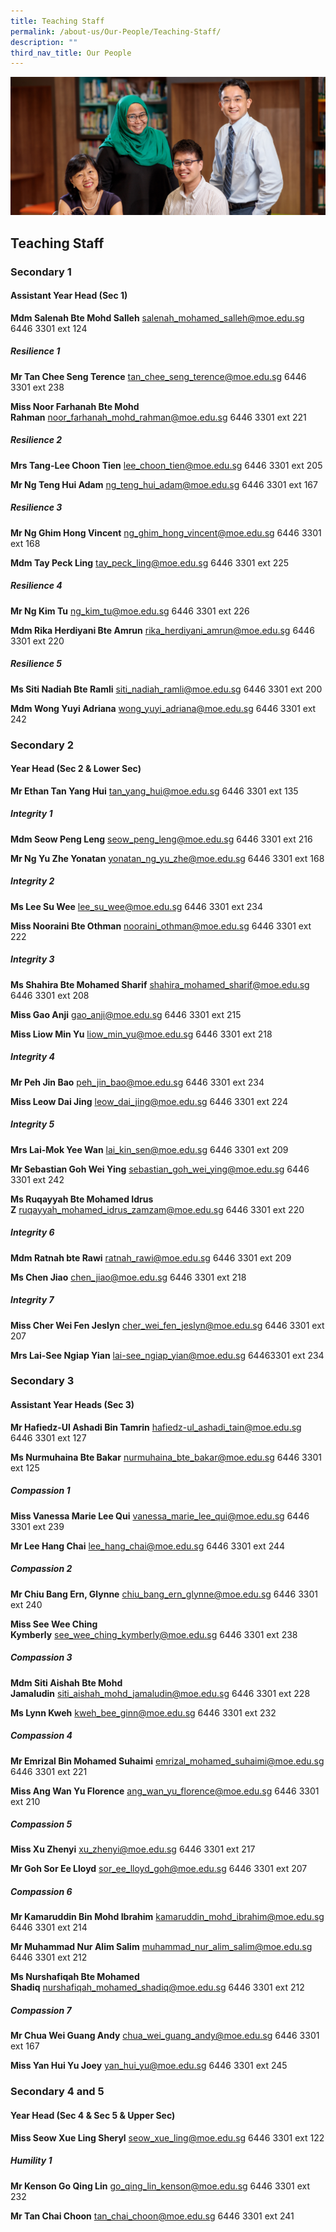 ```yaml
---
title: Teaching Staff
permalink: /about-us/Our-People/Teaching-Staff/
description: ""
third_nav_title: Our People
---
```

![](/images/OurPeople.jpg)

Teaching Staff
--------------

### Secondary 1

#### Assistant Year Head (Sec 1)

<b>Mdm Salenah Bte Mohd Salleh</b> salenah_mohamed_salleh@moe.edu.sg 6446 3301 ext 124


##### **Resilience 1**

<b>Mr Tan Chee Seng Terence</b> tan_chee_seng_terence@moe.edu.sg 6446 3301 ext 238

<b>Miss Noor Farhanah Bte Mohd Rahman</b> noor_farhanah_mohd_rahman@moe.edu.sg 
6446 3301 ext 221

##### **Resilience 2**

<b>Mrs Tang-Lee Choon Tien</b> lee_choon_tien@moe.edu.sg 6446 3301 ext 205

<b>Mr Ng Teng Hui Adam</b> ng_teng_hui_adam@moe.edu.sg 6446 3301 ext 167

##### **Resilience 3**


<b>Mr Ng Ghim Hong Vincent</b> ng_ghim_hong_vincent@moe.edu.sg 6446 3301 ext 168

<b>Mdm Tay Peck Ling</b> tay_peck_ling@moe.edu.sg 6446 3301 ext 225


##### **Resilience 4**

<b>Mr Ng Kim Tu</b> ng_kim_tu@moe.edu.sg 6446 3301 ext 226

<b>Mdm Rika Herdiyani Bte Amrun</b> rika_herdiyani_amrun@moe.edu.sg 6446 3301 ext 220


##### **Resilience 5**

<b>Ms Siti Nadiah Bte Ramli</b> siti_nadiah_ramli@moe.edu.sg 6446 3301 ext 200

<b>Mdm Wong Yuyi Adriana</b> wong_yuyi_adriana@moe.edu.sg 6446 3301 ext 242

### Secondary 2

#### Year Head (Sec 2 & Lower Sec)

<b>Mr Ethan Tan Yang Hui</b> tan_yang_hui@moe.edu.sg 6446 3301 ext 135

##### **Integrity 1**

<b>Mdm Seow Peng Leng</b> seow_peng_leng@moe.edu.sg 6446 3301 ext 216

<b>Mr Ng Yu Zhe Yonatan</b> yonatan_ng_yu_zhe@moe.edu.sg 6446 3301 ext 168

##### **Integrity 2**

<b>Ms Lee Su Wee</b> lee_su_wee@moe.edu.sg 6446 3301 ext 234

<b>Miss Nooraini Bte Othman</b> nooraini_othman@moe.edu.sg 6446 3301 ext 222


##### **Integrity 3**

<b>Ms Shahira Bte Mohamed Sharif</b> shahira_mohamed_sharif@moe.edu.sg 6446 3301 ext 208

<b>Miss Gao Anji</b> gao_anji@moe.edu.sg 6446 3301 ext 215

<b>Miss Liow Min Yu</b> liow_min_yu@moe.edu.sg 6446 3301 ext 218


##### **Integrity 4**

<b>Mr Peh Jin Bao</b> peh_jin_bao@moe.edu.sg 6446 3301 ext 234

<b>Miss Leow Dai Jing</b> leow_dai_jing@moe.edu.sg 6446 3301 ext 224


##### **Integrity 5**

<b>Mrs Lai-Mok Yee Wan</b> lai_kin_sen@moe.edu.sg 6446 3301 ext 209

<b>Mr Sebastian Goh Wei Ying</b> sebastian_goh_wei_ying@moe.edu.sg 6446 3301 ext 242

<b>Ms Ruqayyah Bte Mohamed Idrus Z</b> ruqayyah_mohamed_idrus_zamzam@moe.edu.sg 6446 3301 ext 220

##### **Integrity 6**

<b>Mdm Ratnah bte Rawi</b> ratnah_rawi@moe.edu.sg 6446 3301 ext 209

<b>Ms Chen Jiao</b> chen_jiao@moe.edu.sg 6446 3301 ext 218


##### **Integrity 7**

<b>Miss Cher Wei Fen Jeslyn</b> cher_wei_fen_jeslyn@moe.edu.sg 6446 3301 ext 207

<b>Mrs Lai-See Ngiap Yian</b> lai-see_ngiap_yian@moe.edu.sg 64463301 ext 234

### Secondary 3

#### Assistant Year Heads (Sec 3)

<b>Mr Hafiedz-Ul Ashadi Bin Tamrin</b> hafiedz-ul_ashadi_tain@moe.edu.sg 6446 3301 ext 127

<b>Ms Nurmuhaina Bte Bakar</b> nurmuhaina_bte_bakar@moe.edu.sg 6446 3301 ext 125

##### **Compassion 1**

<b>Miss Vanessa Marie Lee Qui</b> vanessa_marie_lee_qui@moe.edu.sg 6446 3301 ext 239

<b>Mr Lee Hang Chai</b> lee_hang_chai@moe.edu.sg 6446 3301 ext 244

##### **Compassion 2**

<b>Mr Chiu Bang Ern, Glynne</b> chiu_bang_ern_glynne@moe.edu.sg 6446 3301 ext 240

<b>Miss See Wee Ching Kymberly</b> see_wee_ching_kymberly@moe.edu.sg 6446 3301 ext 238

##### **Compassion 3**

<b>Mdm Siti Aishah Bte Mohd Jamaludin</b> siti_aishah_mohd_jamaludin@moe.edu.sg 6446 3301 ext 228

<b>Ms Lynn Kweh</b> kweh_bee_ginn@moe.edu.sg 6446 3301 ext 232

##### **Compassion 4**

<b>Mr Emrizal Bin Mohamed Suhaimi</b> emrizal_mohamed_suhaimi@moe.edu.sg 6446 3301 ext 221

<b>Miss Ang Wan Yu Florence</b> ang_wan_yu_florence@moe.edu.sg 6446 3301 ext 210


##### **Compassion 5**

<b>Miss Xu Zhenyi</b> xu_zhenyi@moe.edu.sg 6446 3301 ext 217

<b>Mr Goh Sor Ee Lloyd</b> sor_ee_lloyd_goh@moe.edu.sg 6446 3301 ext 207


##### **Compassion 6**

<b>Mr Kamaruddin Bin Mohd Ibrahim</b> kamaruddin_mohd_ibrahim@moe.edu.sg 6446 3301 ext 214

<b>Mr Muhammad Nur Alim Salim</b> muhammad_nur_alim_salim@moe.edu.sg 6446 3301 ext 212

<b>Ms Nurshafiqah Bte Mohamed Shadiq</b> nurshafiqah_mohamed_shadiq@moe.edu.sg 6446 3301 ext 212


##### **Compassion 7**

<b>Mr Chua Wei Guang Andy</b> chua_wei_guang_andy@moe.edu.sg 6446 3301 ext 167

<b>Miss Yan Hui Yu Joey</b> yan_hui_yu@moe.edu.sg 6446 3301 ext 245


### Secondary 4 and 5

#### Year Head (Sec 4 & Sec 5 & Upper Sec)

<b>Miss Seow Xue Ling Sheryl</b> seow_xue_ling@moe.edu.sg 6446 3301 ext 122


##### **Humility 1**

<b>Mr Kenson Go Qing Lin</b> go_qing_lin_kenson@moe.edu.sg 6446 3301 ext 232

<b>Mr Tan Chai Choon</b> tan_chai_choon@moe.edu.sg 6446 3301 ext 241